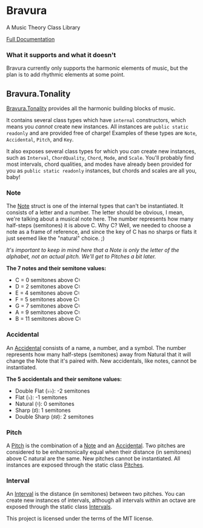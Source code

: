# Bravura

A Music Theory Class Library

[Full Documentation](./docs/Contents.md)

### What it supports and what it doesn't

Bravura currently only supports the harmonic elements of music, but the plan is to add rhythmic elements at some point.

## Bravura.Tonality

[Bravura.Tonality](./docs/Bravura.Tonality/Bravura.Tonality.md) provides all the harmonic building blocks of music.

It contains several class types which have `internal` constructors, which means you _cannot_ create new instances. All instances are `public static readonly` and are provided free of charge! Examples of these types are `Note`, `Accidental`, `Pitch`, and `Key`.

It also exposes several class types for which you _can_ create new instances, such as `Interval`, `ChordQuality`, `Chord`, `Mode`, and `Scale`. You'll probably find most intervals, chord qualities, and modes have already been provided for you as `public static readonly` instances, but chords and scales are all you, baby!

### Note

The [Note](./docs/Bravura.Tonality/Note.md) struct is one of the internal types that can't be instantiated. It consists of a letter and a number. The letter should be obvious, I mean, we're talking about a musical note here. The number represents how many half-steps (semitones) it is above C. Why C? Well, we needed to choose a note as a frame of reference, and since the key of C has no sharps or flats it just seemed like the "natural" choice. ;)

_It's important to keep in mind here that a Note is only the letter of the alphabet, not an actual pitch. We'll get to Pitches a bit later._

**The 7 notes and their semitone values:**

- C = 0 semitones above C♮
- D = 2 semitones above C♮
- E = 4 semitones above C♮
- F = 5 semitones above C♮
- G = 7 semitones above C♮
- A = 9 semitones above C♮
- B = 11 semitones above C♮

### Accidental

An [Accidental](./docs/Bravura.Tonality/Accidental.md) consists of a name, a number, and a symbol. The number represents how many half-steps (semitones) away from Natural that it will change the Note that it's paired with. New accidentals, like notes, cannot be instantiated.

**The 5 accidentals and their semitone values:**

- Double Flat (♭♭): -2 semitones
- Flat (♭): -1 semitones
- Natural (♮): 0 semitones
- Sharp (♯): 1 semitones
- Double Sharp (♯♯): 2 semitones

### Pitch

A [Pitch](./docs/Bravura.Tonality/Pitch.md) is the combination of a [Note](./docs/Bravura.Tonality/Note.md) and an [Accidental](./docs/Bravura.Tonality/Accidental.md). Two pitches are considered to be enharmonically equal when their distance (in semitones) above C natural are the same. New pitches cannot be instantiated. All instances are exposed through the static class [Pitches](./docs/Bravura.Tonality/Pitches.md).

### Interval

An [Interval](./docs/Bravura.Tonality/Interval.md) is the distance (in semitones) between two pitches. You can create new instances of intervals, although all intervals within an octave are exposed through the static class [Intervals](./docs/Bravura.Tonality/Intervals.md).

This project is licensed under the terms of the MIT license.
